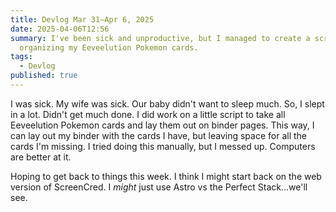 ```yaml
---
title: Devlog Mar 31–Apr 6, 2025
date: 2025-04-06T12:56
summary: I've been sick and unproductive, but I managed to create a script for
  organizing my Eeveelution Pokemon cards.
tags:
  - Devlog
published: true
---
```

I was sick. My wife was sick. Our baby didn't want to sleep much. So, I slept in a lot. Didn't get much done. I did work on a little script to take all Eeveelution Pokemon cards and lay them out on binder pages. This way, I can lay out my binder with the cards I have, but leaving space for all the cards I'm missing. I tried doing this manually, but I messed up. Computers are better at it.

Hoping to get back to things this week. I think I might start back on the web version of ScreenCred. I _might_ just use Astro vs the Perfect Stack...we'll see.